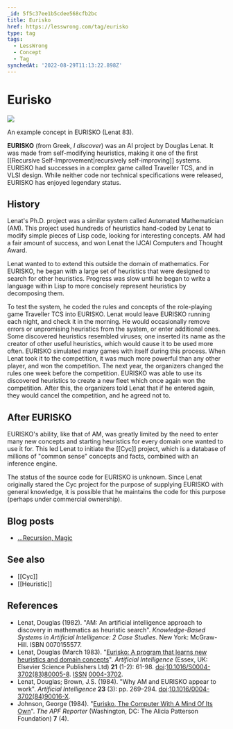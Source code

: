 ```yaml
---
_id: 5f5c37ee1b5cdee568cfb2bc
title: Eurisko
href: https://lesswrong.com/tag/eurisko
type: tag
tags:
  - LessWrong
  - Concept
  - Tag
synchedAt: '2022-08-29T11:13:22.898Z'
---
```

# Eurisko

![](https://39669.cdn.cke-cs.com/rQvD3VnunXZu34m86e5f/images/c2f1a794d8e6c31cb516e448c8e64a01c32784ed26ec9e6f.jpg)

An example concept in EURISKO (Lenat 83).

**EURISKO** (from Greek, *I discover*) was an AI project by Douglas Lenat. It was made from self-modifying heuristics, making it one of the first [[Recursive Self-Improvement|recursively self-improving]] systems. EURISKO had successes in a complex game called Traveller TCS, and in VLSI design. While neither code nor technical specifications were released, EURISKO has enjoyed legendary status.

## History

Lenat's Ph.D. project was a similar system called Automated Mathematician (AM). This project used hundreds of heuristics hand-coded by Lenat to modify simple pieces of Lisp code, looking for interesting concepts. AM had a fair amount of success, and won Lenat the IJCAI Computers and Thought Award.

Lenat wanted to to extend this outside the domain of mathematics. For EURISKO, he began with a large set of heuristics that were designed to search for other heuristics. Progress was slow until he began to write a language within Lisp to more concisely represent heuristics by decomposing them.

To test the system, he coded the rules and concepts of the role-playing game Traveller TCS into EURISKO. Lenat would leave EURISKO running each night, and check it in the morning. He would occasionally remove errors or unpromising heuristics from the system, or enter additional ones. Some discovered heuristics resembled viruses; one inserted its name as the creator of other useful heuristics, which would cause it to be used more often. EURISKO simulated many games with itself during this process. When Lenat took it to the competition, it was much more powerful than any other player, and won the competition. The next year, the organizers changed the rules one week before the competition. EURISKO was able to use its discovered heuristics to create a new fleet which once again won the competition. After this, the organizers told Lenat that if he entered again, they would cancel the competition, and he agreed not to.

## After EURISKO

EURISKO's ability, like that of AM, was greatly limited by the need to enter many new concepts and starting heuristics for every domain one wanted to use it for. This led Lenat to initiate the [[Cyc]] project, which is a database of millions of "common sense" concepts and facts, combined with an inference engine.

The status of the source code for EURISKO is unknown. Since Lenat originally stared the Cyc project for the purpose of supplying EURISKO with general knowledge, it is possible that he maintains the code for this purpose (perhaps under commercial ownership).

## Blog posts

*   [...Recursion, Magic](http://lesswrong.com/lw/w6/recursion_magic/)

## See also

*   [[Cyc]]
*   [[Heuristic]]

## References

*   Lenat, Douglas (1982). "AM: An artificial intelligence approach to discovery in mathematics as heuristic search". *Knowledge-Based Systems in Artificial Intelligence: 2 Case Studies*. New York: McGraw-Hill. ISBN 0070155577.
*   Lenat, Douglas (March 1983). "[Eurisko: A program that learns new heuristics and domain concepts](http://dl.acm.org/citation.cfm?id=1644660)". *Artificial Intelligence* (Essex, UK: Elsevier Science Publishers Ltd) **21** (1-2): 61-98. [doi](https://wiki.lesswrong.com/index.php?title=Digital_object_identifier&action=edit&redlink=1):[10.1016/S0004-3702(83)80005-8](http://dx.doi.org/10.1016%2FS0004-3702%2883%2980005-8). [ISSN](https://wiki.lesswrong.com/wiki/International_Standard_Serial_Number) [0004-3702](http://worldcat.org/issn/0004-3702).
*   Lenat, Douglas; Brown, J.S. (1984). "Why AM and EURISKO appear to work". *Artificial Intelligence* **23** (3): pp. 269–294. [doi](https://wiki.lesswrong.com/index.php?title=Digital_object_identifier&action=edit&redlink=1):[10.1016/0004-3702(84)90016-X](http://dx.doi.org/10.1016%2F0004-3702%2884%2990016-X).
*   Johnson, George (1984). "[Eurisko, The Computer With A Mind Of Its Own](http://aliciapatterson.org/stories/eurisko-computer-mind-its-own)". *The APF Reporter* (Washington, DC: The Alicia Patterson Foundation) **7** (4).